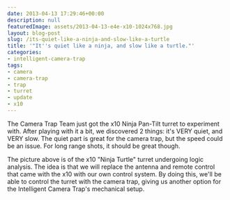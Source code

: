 ```yaml
---
date: 2013-04-13 17:29:46+00:00
description: null
featuredImage: assets/2013-04-13-e4e-x10-1024x768.jpg
layout: blog-post
slug: /its-quiet-like-a-ninja-and-slow-like-a-turtle
title: '"It''s quiet like a ninja, and slow like a turtle."'
categories:
- intelligent-camera-trap
tags:
- camera
- camera-trap
- trap
- turret
- update
- x10
---
```


The Camera Trap Team just got the x10 Ninja Pan-Tilt turret to experiment with. After playing with it a bit, we discovered 2 things: it's VERY quiet, and VERY slow. The quiet part is great for the camera trap, but the speed could be an issue. For long range shots, it should be great though.

The picture above is of the x10 "Ninja Turtle" turret undergoing logic analysis. The idea is that we will replace the antenna and remote control that came with the x10 with our own control system. By doing this, we'll be able to control the turret with the camera trap, giving us another option for the Intelligent Camera Trap's mechanical setup.
